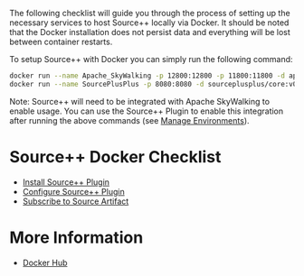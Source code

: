 The following checklist will guide you through the process of setting up the necessary services to host Source++ locally via Docker. It should be noted that the Docker installation does not persist data and everything will be lost between container restarts.

To setup Source++ with Docker you can simply run the following command:

```bash
docker run --name Apache_SkyWalking -p 12800:12800 -p 11800:11800 -d apache/skywalking-oap-server:8.0.1-es6
docker run --name SourcePlusPlus -p 8080:8080 -d sourceplusplus/core:v0.2.6-alpha
```

Note: Source++ will need to be integrated with Apache SkyWalking to enable usage. You can use the Source++ Plugin to enable this integration after running the above commands (see [Manage Environments](./06-configure-source-plugin.md#manage-environments)).

# Source++ Docker Checklist

- [Install Source++ Plugin](./05-install-source-plugin.md)
- [Configure Source++ Plugin](./06-configure-source-plugin.md)
- [Subscribe to Source Artifact](./09-subscribe-to-artifact.md)

# More Information

 - [Docker Hub](https://hub.docker.com/u/sourceplusplus)
